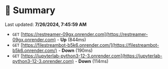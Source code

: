 # 📖 Summary
Last updated: **7/26/2024, 7:45:59 AM**

- `GET` [https://restreamer-09gx.onrender.com](https://restreamer-09gx.onrender.com) - **Up** (844ms)
- `GET` [https://filestreambot-b5k6.onrender.com/](https://filestreambot-b5k6.onrender.com/) - **Down** (190ms)
- `GET` [https://jupyterlab-python3-12-3.onrender.com](https://jupyterlab-python3-12-3.onrender.com) - **Down** (114ms)
